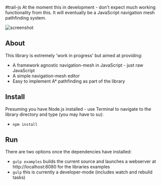 #trail-js
At the moment this in development - don't expect much working functionality from this.
It will eventually be a JavaScript navigation mesh pathfinding system.


![screenshot](http://i.imgur.com/sUmb2l3.png)


## About

This library is extremely 'work in progress' but aimed at providing:

  * A framework agnostic navigation-mesh in JavaScript - just raw JavaScript
  * A simple navigation-mesh editor
  * Easy to implement A* pathfinding as part of the library


## Install

Presuming you have Node.js installed - use Terminal to navigate to the library directory and type (you may have to su):

  * `npm install`


## Run

There are two options once the dependencies have installed:

  * `gulp examples` builds the current source and launches a webserver at http://localhost:8080 for the libraries examples
  * `gulp` this is currently a developer-mode (includes watch and rebuild tasks)

